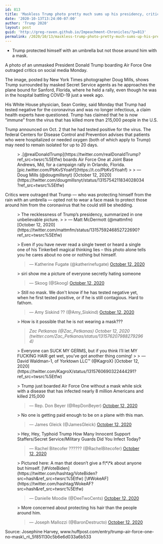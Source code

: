 ```yaml
---
id: 813
title: 'Maskless Trump photo pretty much sums up his presidency, critics say'
date: '2020-10-13T13:24:00-07:00'
author: 'Trump 2020'
layout: post
guid: 'http://greg-raven.github.io/Impeachment-Chronicles/?p=813'
permalink: /2020/10/13/maskless-trump-photo-pretty-much-sums-up-his-presidency-critics-say/
---
```


- Trump protected himself with an umbrella but not those around him with a mask.

A photo of an unmasked President Donald Trump boarding Air Force One outraged critics on social media Monday.

The image, posted by New York Times photographer Doug Mills, shows Trump surrounded by masked Secret Service agents as he approaches the plane bound for Sanford, Florida, where he held a rally, even though he was in the hospital battling COVID-19 just a week ago.

His White House physician, Sean Conley, said Monday that Trump had tested negative for the coronavirus and was no longer infectious, a claim health experts have questioned. Trump has claimed that he is now “immune” from the virus that has killed more than 215,000 people in the U.S.

Trump announced on Oct. 2 that he had tested positive for the virus. The federal Centers for Disease Control and Prevention advises that patients who were hospitalized or needed oxygen (both of which apply to Trump) may need to remain isolated for up to 20 days.

<figure class="wp-block-embed is-type-rich is-provider-twitter wp-block-embed-twitter"><div class="wp-block-embed__wrapper">> .[@realDonaldTrump](https://twitter.com/realDonaldTrump?ref_src=twsrc%5Etfw) boards Air Force One at Joint Base Andrews, Md, for a campaign rally in Orlando, Florida. [pic.twitter.com/PbKvSYoahf](https://t.co/PbKvSYoahf)
> 
> — Doug Mills (@dougmillsnyt) [October 12, 2020](https://twitter.com/dougmillsnyt/status/1315754211834028034?ref_src=twsrc%5Etfw)

<script async="" charset="utf-8" src="https://platform.twitter.com/widgets.js"></script></div></figure>Critics were outraged that Trump ― who was protecting himself from the rain with an umbrella ― opted not to wear a face mask to protect those around him from the coronavirus that he could still be shedding.

<figure class="wp-block-embed is-type-rich is-provider-twitter wp-block-embed-twitter"><div class="wp-block-embed__wrapper">> The recklessness of Trump’s presidency, summarized in one unbelievable picture. <https://t.co/PpCdlBilOR>
> 
> — Matt McDermott (@mattmfm) [October 12, 2020](https://twitter.com/mattmfm/status/1315759246852722690?ref_src=twsrc%5Etfw)

<script async="" charset="utf-8" src="https://platform.twitter.com/widgets.js"></script></div></figure><figure class="wp-block-embed is-type-rich is-provider-twitter wp-block-embed-twitter"><div class="wp-block-embed__wrapper">> Even if you have never read a single tweet or heard a single one of his Tinkerbell magical thinking lies – this photo alone tells you he cares about no one or nothing but himself. <https://t.co/rAm5MTPAnp>
> 
> — Katherine Fugate (@katherinefugate) [October 12, 2020](https://twitter.com/katherinefugate/status/1315760314755903488?ref_src=twsrc%5Etfw)

<script async="" charset="utf-8" src="https://platform.twitter.com/widgets.js"></script></div></figure><figure class="wp-block-embed is-type-rich is-provider-twitter wp-block-embed-twitter"><div class="wp-block-embed__wrapper">> siri show me a picture of everyone secretly hating someone <https://t.co/8SNdOJZFiy>
> 
> — Skoog (@Skoog) [October 12, 2020](https://twitter.com/Skoog/status/1315756485096419328?ref_src=twsrc%5Etfw)

<script async="" charset="utf-8" src="https://platform.twitter.com/widgets.js"></script></div></figure><figure class="wp-block-embed is-type-rich is-provider-twitter wp-block-embed-twitter"><div class="wp-block-embed__wrapper">> Still no mask. We don't know if he has tested negative yet, when he first tested positive, or if he is still contagious. Hard to fathom. <https://t.co/xYywfmTNQb>
> 
> — Amy Siskind ?️‍? (@Amy\_Siskind) [October 12, 2020](https://twitter.com/Amy_Siskind/status/1315757887239716864?ref_src=twsrc%5Etfw)

<script async="" charset="utf-8" src="https://platform.twitter.com/widgets.js"></script></div></figure><figure class="wp-block-embed is-type-rich is-provider-twitter wp-block-embed-twitter"><div class="wp-block-embed__wrapper">> How is it possible that he is not wearing a mask??? <https://t.co/lfVtGuCfAk>
> 
>  <cite>Zac Petkanas (@Zac\_Petkanas) October 12, 2020 (twitter.com/Zac\_Petkanas/status/1315762079882792964)</cite>

 </div></figure><figure class="wp-block-embed is-type-rich is-provider-twitter wp-block-embed-twitter"><div class="wp-block-embed__wrapper">> Everyone can SUCK MY GERMS, but if you think I’ll let MY FUCKING HAIR get wet, you’ve got another thing coming! <https://t.co/oUYjixQvSD>
> 
> — David Waldman-1, of Yorktown LLC™ (@KagroX) [October 12, 2020](https://twitter.com/KagroX/status/1315760690322444291?ref_src=twsrc%5Etfw)

<script async="" charset="utf-8" src="https://platform.twitter.com/widgets.js"></script></div></figure><figure class="wp-block-embed is-type-rich is-provider-twitter wp-block-embed-twitter"><div class="wp-block-embed__wrapper">> Trump just boarded Air Force One without a mask while sick with a disease that has infected nearly 8 million Americans and killed 215,000 <https://t.co/Dh5gQJGy6G>
> 
> — Rep. Don Beyer (@RepDonBeyer) [October 12, 2020](https://twitter.com/RepDonBeyer/status/1315755905988915202?ref_src=twsrc%5Etfw)

<script async="" charset="utf-8" src="https://platform.twitter.com/widgets.js"></script></div></figure><figure class="wp-block-embed is-type-rich is-provider-twitter wp-block-embed-twitter"><div class="wp-block-embed__wrapper">> No one is getting paid enough to be on a plane with this man. <https://t.co/f4da2X3X5O>
> 
> — James Gleick (@JamesGleick) [October 12, 2020](https://twitter.com/JamesGleick/status/1315778153504219137?ref_src=twsrc%5Etfw)

<script async="" charset="utf-8" src="https://platform.twitter.com/widgets.js"></script></div></figure><figure class="wp-block-embed is-type-rich is-provider-twitter wp-block-embed-twitter"><div class="wp-block-embed__wrapper">> Hey, Hey, Typhoid Trump How Many Innocent Support Staffers/Secret Service/Military Guards Did You Infect Today? <https://t.co/JTKxAD80M0>
> 
> — Rachel Bitecofer ?????? (@RachelBitecofer) [October 12, 2020](https://twitter.com/RachelBitecofer/status/1315761806044999682?ref_src=twsrc%5Etfw)

<script async="" charset="utf-8" src="https://platform.twitter.com/widgets.js"></script></div></figure><figure class="wp-block-embed is-type-rich is-provider-twitter wp-block-embed-twitter"><div class="wp-block-embed__wrapper">> Pictured here: A man that doesn’t give a f\*\*k about anyone but himself. [\#VoteBiden](https://twitter.com/hashtag/VoteBiden?src=hash&ref_src=twsrc%5Etfw) [\#WokeAF](https://twitter.com/hashtag/WokeAF?src=hash&ref_src=twsrc%5Etfw) <https://t.co/Wzj8GEBrpo>
> 
> — Danielle Moodie (@DeeTwoCents) [October 12, 2020](https://twitter.com/DeeTwoCents/status/1315763426032078848?ref_src=twsrc%5Etfw)

<script async="" charset="utf-8" src="https://platform.twitter.com/widgets.js"></script></div></figure><figure class="wp-block-embed is-type-rich is-provider-twitter wp-block-embed-twitter"><div class="wp-block-embed__wrapper">> More concerned about protecting his hair than the people around him. <https://t.co/8dKNDxqPZk>
> 
> — Joseph Mallozzi (@BaronDestructo) [October 12, 2020](https://twitter.com/BaronDestructo/status/1315764770738503681?ref_src=twsrc%5Etfw)

<script async="" charset="utf-8" src="https://platform.twitter.com/widgets.js"></script></div></figure>Source: Josephine Harvey, www.huffpost.com/entry/trump-air-force-one-no-mask\_n\_5f851130c5b6e6d033a6b533